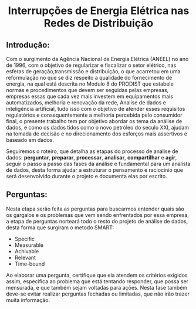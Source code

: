 <h1 align="center">Interrupções de Energia Elétrica nas Redes de Distribuição</h1>

## Introdução:
Com o surgimento da Agência Nacional de Energia Elétrica (ANEEL) no ano de 1996, com o objetivo de regularizar e fiscalizar o setor elétrico, nas esferas de geração,transmissão e distribuição, o que acarretou em uma reformulação no que se diz respeito a qualidade do fornecimento de energia, na qual está descrita no Modulo 8 do PRODIST que estabele normas e procedimentos que devem ser seguidas pelas empresas, empresas essas que cada vez mais investem em equipamentos mais automatizados, melhoria e renovação da rede, Analise de dados e inteligência artificial, tudo isso com o objetivo de atender esses requisitos regulatórios e consequentemente a melhoria percebida pelo consumidor final, o presente trabalho tem por objetivo abordar os tema da análise de dados, e como os dados tidos como o novo petróleo do seculo XXI, ajudam na tomada de decisão e no direcionamento dos esforços mais assertivos e baseado em dados.

Seguiremos o roteiro, que detalha as etapas do processo de análise de dados: **perguntar**, **preparar**, **processar**, **analisar**, **compartilhar** e **agir**, seguir o passo a passo das fases da análise e fundamental para um analista de dados, desta forma ajudar a estruturar o pensamento e raciocinio que será desenvolvido durante o projeto e documenta elas por escrito.

## Perguntas:
Nesta etapa serão feita as perguntas para buscarmos entender quais são os gargalos e os problemas que vem sendo enfrentados por essa empresa, a etapa de perguntas norteará todo o resto do projeto de análise de dados, desta forma que surgiram o metodo SMART: 
- Specific
- Measurable
- Achivable
- Relevant
- Time-bound
  
Ao elaborar uma pergunta, certifique que ela atendem os critérios exigidos assim, especifica ao problema que está tentando responder, que possa ser mensurada, e que também sejam voltadas para ações.
Nesta fase também deve-se evitar realizar perguntas fechadas ou limitadas, que não irão trazer muita informação.
